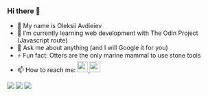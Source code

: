 ### Hi there 👋

* :bust_in_silhouette: My name is Oleksii Avdieiev
* 🌱 I’m currently learning web development with The Odin Project (Javascript route)
* 💬 Ask me about anything (and I will Google it for you)
* ⚡ Fun fact: Otters are the only marine mammal to use stone tools
* 📫 How to reach me: <a href="https://t.me/ImRealConfucii"><img height="25" src="https://cdn3.iconfinder.com/data/icons/social-icons-33/512/Telegram-512.png"/></a><a href="https://www.linkedin.com/in/confucii/">
    <img height="25" src="https://cdn2.iconfinder.com/data/icons/social-icon-3/512/social_style_3_in-306.png"/></a> <br>

<img src="https://github-readme-stats.vercel.app/api?username=confucii&show_icons=true"/>

<img src="https://github-readme-stats.vercel.app/api/top-langs?username=confucii&layout=compact"/>

<img src="https://github-readme-streak-stats.herokuapp.com/?user=confucii"/>